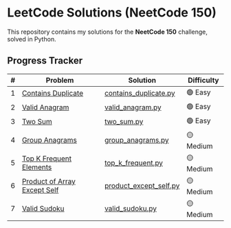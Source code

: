 # LeetCode Solutions (NeetCode 150)  
This repository contains my solutions for the **NeetCode 150** challenge, solved in Python.  

## Progress Tracker  
| # | Problem | Solution | Difficulty |  
|---|---------|----------|------------|  
| 1 | [Contains Duplicate](https://leetcode.com/problems/contains-duplicate/) | [contains_duplicate.py](contains_duplicate.py) | 🟢 Easy |  
| 2 | [Valid Anagram](https://leetcode.com/problems/valid-anagram/) | [valid_anagram.py](valid_anagram.py) | 🟢 Easy |  
| 3 | [Two Sum](https://leetcode.com/problems/two-sum/) | [two_sum.py](two_sum.py) | 🟢 Easy |  
| 4 | [Group Anagrams](https://leetcode.com/problems/group-anagrams/) | [group_anagrams.py](group_anagrams.py) | 🟡 Medium |  
| 5 | [Top K Frequent Elements](https://leetcode.com/problems/top-k-frequent-elements/) | [top_k_frequent.py](top_k_frequent.py) | 🟡 Medium |  
| 6 | [Product of Array Except Self](https://leetcode.com/problems/product-of-array-except-self/) | [product_except_self.py](product_except_self.py) | 🟡 Medium |
| 7 | [Valid Sudoku](https://leetcode.com/problems/valid-sudoku/) | [valid_sudoku.py](valid_sudoku.py) | 🟡 Medium |
